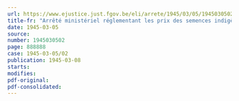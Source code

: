```yaml
---
url: https://www.ejustice.just.fgov.be/eli/arrete/1945/03/05/1945030502/justel
title-fr: "Arrêté ministériel réglementant les prix des semences indigènes de céréales et de légumes secs"
date: 1945-03-05
source:
number: 1945030502
page: 888888
case: 1945-03-05/02
publication: 1945-03-08
starts:
modifies:
pdf-original:
pdf-consolidated:
---
```


